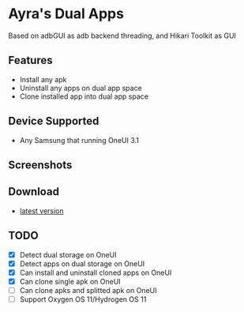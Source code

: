# Ayra's Dual Apps
Based on adbGUI as adb backend threading, and Hikari Toolkit as GUI

## Features
- Install any apk
- Uninstall any apps on dual app space
- Clone installed app into dual app space

## Device Supported
- Any Samsung that running OneUI 3.1

## Screenshots


## Download
- [latest version](https://github.com/AyraHikari/AyraDualApps/releases/latest)

## TODO
- [x] Detect dual storage on OneUI
- [x] Detect apps on dual storage on OneUI
- [x] Can install and uninstall cloned apps on OneUI
- [x] Can clone single apk on OneUI
- [ ] Can clone apks and splitted apk on OneUI
- [ ] Support Oxygen OS 11/Hydrogen OS 11

